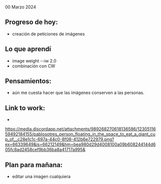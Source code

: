 00 Marzo 2024

## Progreso de hoy:
- creación de peticiones de imágenes 

## Lo que aprendí 
- image weight --iw 2.0
- combinación con CW 

## **Pensamientos**:
- aún me cuesta hacer que las imágenes conserven a las personas. 

## Link to work: 
- 
https://media.discordapp.net/attachments/989268270618136586/1230511659492184155/pablosotres_person_floating_in_the_space_to_eat_a_giant_cup_of__c28e1c1c-697a-44c0-8f08-412b6e722979.png?ex=66339649&is=66212149&hm=bea980d29d4008100a09b608244144d605fc8ad2458cef9bb36ba8a41717a995&

## Plan para mañana: 
- editar una imagen cualquiera